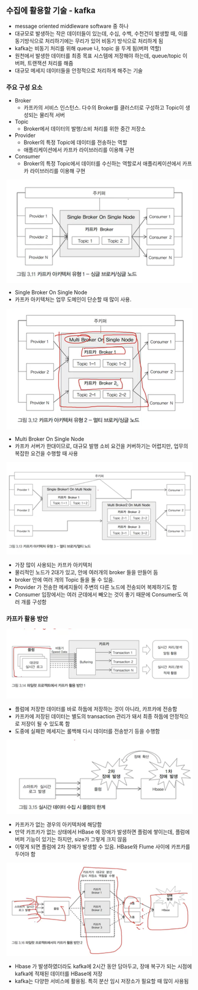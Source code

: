 ## 수집에 활용할 기술 - kafka
- message oriented middleware software 중 하나
- 대규모로 발생하는 작은 데이터들이 있는데, 수십, 수백, 수천건이 발생할 때, 이를 동기방식으로 처리하기에는 무리가 있어 비동기 방식으로 처리하게 됨
- kafka는 비동기 처리를 위해 queue 나, topic 을 두게 됨(버퍼 역할)
- 원천에서 발생한 데이터를 최종 목표 시스템에 저장해야 하는데, queue/topic 이 버퍼, 트랜잭션 처리를 해줌
- 대규모 메세지 데이터들을 안정적으로 처리하게 해주는 기술

### 주요 구성 요소
- Broker
  - 카프카의 서비스 인스턴스. 다수의 Broker를 클러스터로 구성하고 Topic이 생성되는 물리적 서버
- Topic
  - Broker에서 데이터의 발행/소비 처리를 위한 중간 저장소 
- Provider
  - Broker의 특정 Topic에 데이터를 전송하는 역할
  - 애플리케이션에서 카프카 라이브러리를 이용해 구현 
- Consumer
  - Broker의 특정 Topic에서 데이터를 수신하는 역할로서 애플리케이션에서 카프카 라이브러리를 이용해 구현 

![img](https://github.com/koni114/smart-car/blob/master/img/smart_car_18.png)

- Single Broker On Single Node 
- 카프카 아키텍처는 업무 도메인이 단순할 때 많이 사용. 

![img](https://github.com/koni114/smart-car/blob/master/img/smart_car_19.png)

- Multi Broker On Single Node
- 카프카 서버가 한대이므로, 대규모 발행 소비 요건을 커버하기는 어렵지만, 업무의 복잡한 요건을 수행할 때 사용

![img](https://github.com/koni114/smart-car/blob/master/img/smart_car_20.png)

- 가장 많이 사용되는 카프카 아키텍처
- 물리적인 노드가 2대가 있고, 안에 여러개의 broker 들을 만들어 둠
- broker 안에 여러 개의 Topic 들을 둘 수 있음. 
- Provider 가 전송한 메세지들이 주변의 다른 노드에 전송되어 복제하기도 함
- Consumer 입장에서는 여러 군데에서 빼오는 것이 좋기 때문에 Consumer도 여러 개를 구성함

### 카프카 활용 방안
![img](https://github.com/koni114/smart-car/blob/master/img/smart_car_21.png)

- 플럼에 저장한 데이터를 바로 하둡에 저장하는 것이 아니라, 카프카에 전송함
- 카프카에 저장된 데이터는 별도의 transaction 관리가 돼서 최종 하둡에 안정적으로 저장이 될 수 있도록 함
- 도중에 실패한 메세지는 롤백해 다시 데이터를 전송받기 등을 수행함 

![img](https://github.com/koni114/smart-car/blob/master/img/smart_car_22.png)

- 카프카가 없는 경우의 아키텍처에 해당함
- 만약 카프카가 없는 상태에서 HBase 에 장애가 발생하면 플럼에 쌓이는데, 플럼에 버퍼 기능이 있기는 하지만, size가 그렇게 크지 않음
- 이렇게 되면 플럼에 2차 장애가 발생할 수 있음. HBase와 Flume 사이에 카프카를 두어야 함 

![img](https://github.com/koni114/smart-car/blob/master/img/smart_car_23.png)

- Hbase 가 발생하였더라도 kafka에 2시간 동안 담아두고, 장애 복구가 되는 시점에 kafka에 적재된 데이터를 HBase에 저장
- kafka는 다양한 서비스에 활용됨. 특히 분산 임시 저장소가 필요할 때 많이 사용됨